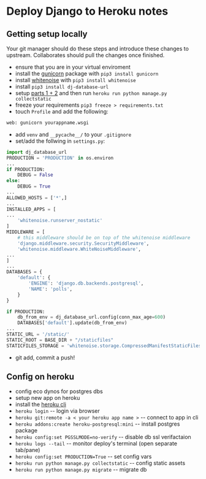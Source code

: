 # Deploy Django to Heroku notes

## Getting setup locally

Your git manager should do these steps and introduce these
changes to upstream. Collaborates should pull the changes
once finished.

* ensure that you are in your virtual enviroment
* install the [gunicorn](https://gunicorn.org/) package with `pip3 install gunicorn`
* install [whitenoise](https://whitenoise.readthedocs.io/en/stable/django.html) with `pip3 install whitenoise`	
* install `pip3 install dj-database-url`
* setup [parts 1 + 2](https://whitenoise.readthedocs.io/en/stable/django.html) and then run `heroku run python manage.py collectstatic`
* freeze your requirements `pip3 freeze > requirements.txt`
* touch `Profile` and add the following:
```sh
web: gunicorn yourappname.wsgi
```
* add `venv` and `__pycache__/` to your `.gitignore`
* set/add the follwing in `settings.py`:
```python
import dj_database_url
PRODUCTION = 'PRODUCTION' in os.environ
...
if PRODUCTION:
    DEBUG = False
else:
    DEBUG = True
...
ALLOWED_HOSTS = ['*',]
...
INSTALLED_APPS = [
...
    'whitenoise.runserver_nostatic'
]
MIDDLEWARE = [
	# this middleware should be on top of the whitenoise middleware
    'django.middleware.security.SecurityMiddleware',
    'whitenoise.middleware.WhiteNoiseMiddleware',
...
]
...
DATABASES = {
    'default': {
        'ENGINE': 'django.db.backends.postgresql',
        'NAME': 'polls',
    }
}

if PRODUCTION:
    db_from_env = dj_database_url.config(conn_max_age=600)
    DATABASES['default'].update(db_from_env)
...
STATIC_URL = '/static/'
STATIC_ROOT = BASE_DIR + "/staticfiles"
STATICFILES_STORAGE = 'whitenoise.storage.CompressedManifestStaticFilesStorage'
```
* git add, commit a push!

## Config on heroku

* config eco dynos for postgres dbs
* setup new app on heroku
* install the [heroku cli](https://devcenter.heroku.com/articles/heroku-cli)
* `heroku login` -- login via browser
* `heroku git:remote -a < your heroku app name >` -- connect to app in cli
* `heroku addons:create heroku-postgresql:mini` -- install postgres package
* `heroku config:set PGSSLMODE=no-verify` -- disable db ssl verifactaion
* `heroku logs --tail` -- monitor deploy's terminal (open separate tab/pane)
* `heroku config:set PRODUCTION=True` -- set config vars    
* `heroku run python manage.py collectstatic` -- config static assets
* `heroku run python manage.py migrate` -- migrate db 

